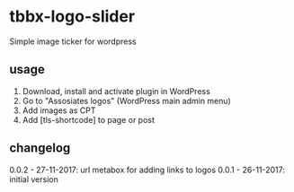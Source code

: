 # tbbx-logo-slider
Simple image ticker for wordpress

## usage
1. Download, install and activate plugin in WordPress
2. Go to "Assosiates logos" (WordPress main admin menu)
3. Add images as CPT
4. Add [tls-shortcode] to page or post

## changelog
0.0.2 - 27-11-2017: url metabox for adding links to logos
0.0.1 - 26-11-2017: initial version